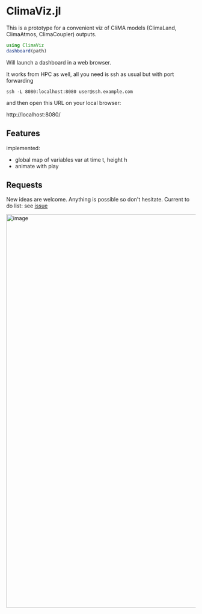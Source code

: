 # ClimaViz.jl

This is a prototype for a convenient viz of CliMA models (ClimaLand, ClimaAtmos, ClimaCoupler) outputs.

```julia
using ClimaViz
dashboard(path)
```

Will launch a dashboard in a web browser.

It works from HPC as well, all you need is ssh as usual but with port forwarding

```shell
ssh -L 8080:localhost:8080 user@ssh.example.com
```

and then open this URL on your local browser:

http://localhost:8080/

## Features

implemented:
- global map of variables var at time t, height h
- animate with play

## Requests
New ideas are welcome. Anything is possible so don't hesitate.
Current to do list: see [issue](https://github.com/AlexisRenchon/ClimaViz.jl/issues/1)

<img width="1522" height="1044" alt="image" src="https://github.com/user-attachments/assets/2926903b-4f36-4e2e-9456-0721f2d6f227" />

